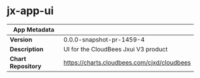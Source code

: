 # jx-app-ui

|App Metadata||
|---|---|
| **Version** | 0.0.0-snapshot-pr-1459-4 |
| **Description** | UI for the CloudBees Jxui V3 product |
| **Chart Repository** | https://charts.cloudbees.com/cjxd/cloudbees |
